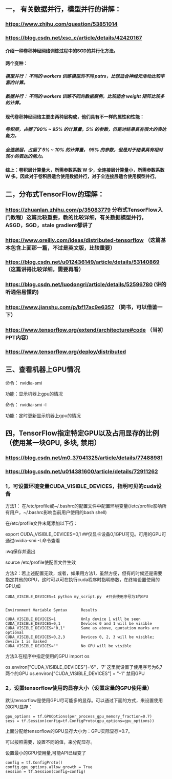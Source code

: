 ## 一， 有关数据并行，模型并行的讲解：
### https://www.zhihu.com/question/53851014
### https://blog.csdn.net/xsc_c/article/details/42420167
#### 介绍一种卷积神经网络训练过程中的SGD的并行化方法。
#### 两个变种：
##### 模型并行： 不同的 workers 训练模型的不同 patrs，比较适合神经元活动比较丰富的计算。
##### 数据并行： 不同的 workers 训练不同的数据案例，比较适合 weight 矩阵比较多的计算。
#### 现代卷积神经网络主要由两种层构成，他们具有不一样的属性和性能：
##### 卷积层，占据了90% ~ 95% 的计算量，5% 的参数，但是对结果具有很大的表达能力。
##### 全连接层，占据了 5% ~ 10% 的计算量， 95% 的参数，但是对于结果具有相对较小的表达的能力。
#### 综上：卷积层计算量大，所需参数系数 W 少，全连接层计算量小，所需参数系数 W 多。因此对于卷积层适合使用数据并行，对于全连接层适合使用模型并行。

## 二，分布式TensorFlow的理解：
### https://zhuanlan.zhihu.com/p/35083779 分布式TensorFlow入门教程）这篇比较重要，教的比较详细，有关数据模型并行，ASGD，SGD，stale gradient都讲了
### https://www.oreilly.com/ideas/distributed-tensorflow （这篇基本包含上面那一篇，不过是英文版，比较重要）
### https://blog.csdn.net/u012436149/article/details/53140869 （这篇讲得比较详细，需要再看）
### https://blog.csdn.net/luodongri/article/details/52596780 (讲的听通俗易懂的)
### https://www.jianshu.com/p/bf17ac9e6357 （简书，可以借鉴一下）
### https://www.tensorflow.org/extend/architecture#code （当初PPT内容）
### https://www.tensorflow.org/deploy/distributed

## 三、查看机器上GPU情况

命令： nvidia-smi

功能：显示机器上gpu的情况

命令： nvidia-smi -l

功能：定时更新显示机器上gpu的情况



## 四，TensorFlow指定特定GPU以及占用显存的比例（使用某一块GPU, 多块, 禁用）
### https://blog.csdn.net/m0_37041325/article/details/77488981 

### https://blog.csdn.net/u014381600/article/details/72911262

### 1，可设置环境变量CUDA_VISIBLE_DEVICES，指明可见的cuda设备

方法1： 在/etc/profile或~/.bashrc的配置文件中配置环境变量(/etc/profile影响所有用户，~/.bashrc影响当前用户使用的bash shell)

在/etc/profile文件末尾添加以下行：

export CUDA_VISIBLE_DEVICES=0,1 ##仅显卡设备0,1GPU可见。可用的GPU可通过nvidia-smi -L命令查看

:wq保存并退出

source /etc/profile使配置文件生效

方法2：若上述配置无效，或者，如果用方法1，虽然方便，但有的时候还是需要指定其他的GPU，这时可以可在执行cuda程序时指明参数，在终端设置使用的GPU,如
```
CUDA_VISIBLE_DEVICES=1 python my_script.py  #只会使用序号为1的GPU


Environment Variable Syntax      Results

CUDA_VISIBLE_DEVICES=1           Only device 1 will be seen
CUDA_VISIBLE_DEVICES=0,1         Devices 0 and 1 will be visible
CUDA_VISIBLE_DEVICES="0,1"       Same as above, quotation marks are optional
CUDA_VISIBLE_DEVICES=0,2,3       Devices 0, 2, 3 will be visible; device 1 is masked
CUDA_VISIBLE_DEVICES=""          No GPU will be visible
```

方法3.在程序中指定使用的GPU
import os

os.environ["CUDA_VISIBLE_DEVICES"]=‘6‘’，‘7’  这里就设置了使用序号为6,7两个的GPU
os.environ["CUDA_VISIBLE_DEVICES"] = "-1"    禁用GPU

### 2，设置tensorflow使用的显存大小（设置定量的GPU使用量）
默认tensorflow是使用GPU尽可能多的显存。可以通过下面的方式，来设置使用的GPU显存：
```
gpu_options = tf.GPUOptions(per_process_gpu_memory_fraction=0.7)
sess = tf.Session(config=tf.ConfigProto(gpu_options=gpu_options))  
```
上面分配给tensorflow的GPU显存大小为：GPU实际显存*0.7。

可以按照需要，设置不同的值，来分配显存。

设置最小的GPU使用量,可能API已经变了
```
config = tf.ConfigProto() 
config.gpu_options.allow_growth = True 
session = tf.Session(config=config)
```
